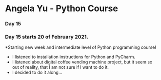 # Angela Yu - Python Course
### Day 15
### Day 15 starts 20 of February 2021. 
*Starting new week and intermediate level of Python programming course!
- I listened to installation instructions for Python and PyCharm.
- I listened about digital coffee vending machine project, but it seem so out of reality, that I am not sure if I want to do it.
- I decided to do it along...